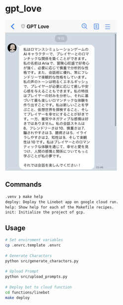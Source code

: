 # gpt_love

<img src="./docs/img/demo.png" width=360>

## Commands

```sh
.venv ❯ make help
deploy: Deploy the Linebot app on google cloud run.
help: Show help for each of the Makefile recipes.
init: Initialize the project of gcp.
```

## Usage

```sh
# Set enviroment variables
cp .envrc.template .envrc

# Generate Charactors
python src/generate_charactors.py

# Upload Prompt
python src/upload_prompts.py

# Deploy bot to cloud function
cd functions/linebot
make deploy
```
